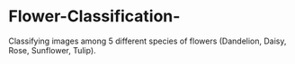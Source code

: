 # Flower-Classification-
Classifying images among 5 different species of flowers (Dandelion, Daisy, Rose, Sunflower, Tulip).
